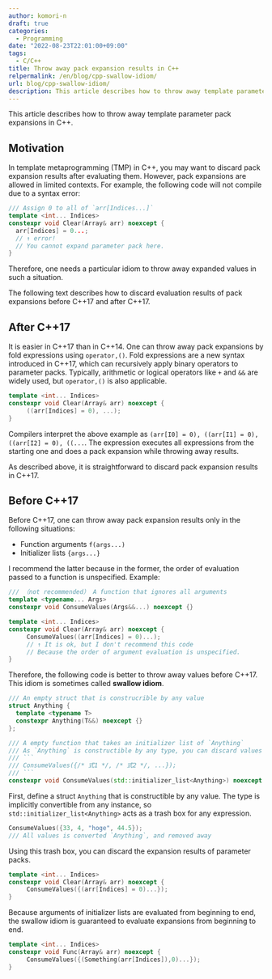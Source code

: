 ```yaml
---
author: komori-n
draft: true
categories:
  - Programming
date: "2022-08-23T22:01:00+09:00"
tags:
  - C/C++
title: Throw away pack expansion results in C++
relpermalink: /en/blog/cpp-swallow-idiom/
url: blog/cpp-swallow-idiom/
description: This article describes how to throw away template parameter pack expansions in C++.
---
```


This article describes how to throw away template parameter pack expansions in C++.

## Motivation

In template metaprogramming (TMP) in C++, you may want to discard pack expansion results after evaluating them. However, pack expansions are allowed in limited contexts. For example, the following code will not compile due to a syntax error:

```cpp
/// Assign 0 to all of `arr[Indices...]`
template <int... Indices>
constexpr void Clear(Array& arr) noexcept {
  arr[Indices] = 0...;
  // ↑ error!
  // You cannot expand parameter pack here.
}
```

Therefore, one needs a particular idiom to throw away expanded values in such a situation.

The following text describes how to discard evaluation results of pack expansions before C++17 and after C++17.

## After C++17

It is easier in C++17 than in C++14. One can throw away pack expansions by fold expressions using `operator,()`. Fold expressions are a new syntax introduced in C++17, which can recursively apply binary operators to parameter packs. Typically, arithmetic or logical operators like `+` and `&&` are widely used, but `operator,()` is also applicable.

```cpp
template <int... Indices>
constexpr void Clear(Array& arr) noexcept {
     ((arr[Indices] = 0), ...);
}
```

Compilers interpret the above example as `(arr[I0] = 0), ((arr[I1] = 0), ((arr[I2] = 0), ((...`. The expression executes all expressions from the starting one and does a pack expansion while throwing away results.

As described above, it is straightforward to discard pack expansion results in C++17.

## Before C++17

Before C++17, one can throw away pack expansion results only in the following situations:

- Function arguments `f(args...)`
- Initializer lists `{args...}`

I recommend the latter because in the former, the order of evaluation passed to a function is unspecified. Example:

```cpp
/// （not recommended） A function that ignores all arguments
template <typename... Args>
constexpr void ConsumeValues(Args&&...) noexcept {}

template <int... Indices>
constexpr void Clear(Array& arr) noexcept {
     ConsumeValues((arr[Indices] = 0)...);
     // ↑ It is ok, but I don't recommend this code
     // Because the order of argument evaluation is unspecified.
}
```

Therefore, the following code is better to throw away values before C++17. This idiom is sometimes called **swallow idiom**.

````cpp
/// An empty struct that is construcrible by any value
struct Anything {
  template <typename T>
  constexpr Anything(T&&) noexcept {}
};

/// A empty function that takes an initializer list of `Anything`
/// As `Anything` is constructible by any type, you can discard values by
/// ```
/// ConsumeValues({/* 式1 */, /* 式2 */, ...});
/// ```
constexpr void ConsumeValues(std::initializer_list<Anything>) noexcept {}
````

First, define a struct `Anything` that is constructible by any value. The type is implicitly convertible from any instance, so `std::initializer_list<Anything>` acts as a trash box for any expression.

```cpp
ConsumeValues({33, 4, "hoge", 44.5});
/// All values is converted `Anything`, and removed away
```

Using this trash box, you can discard the expansion results of parameter packs.

```cpp
template <int... Indices>
constexpr void Clear(Array& arr) noexcept {
     ConsumeValues({(arr[Indices] = 0)...});
}
```

Because arguments of initializer lists are evaluated from beginning to end, the swallow idiom is guaranteed to evaluate expansions from beginning to end.

```cpp
template <int... Indices>
constexpr void Func(Array& arr) noexcept {
     ConsumeValues({(Something(arr[Indices]),0)...});
}
```
